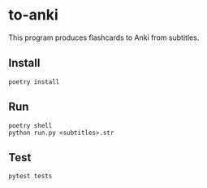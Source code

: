# to-anki
This program produces flashcards to Anki from subtitles.

## Install
```
poetry install
```

## Run

```
poetry shell
python run.py <subtitles>.str
```

## Test

```shell
pytest tests
```
